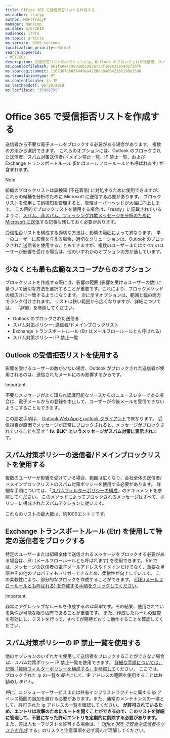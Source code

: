 ```yaml
---
title: Office 365 で受信拒否リストを作成する
ms.author: tracyp
author: MSFTTracyP
manager: dansimp
ms.date: 5/6/2019
audience: ITPro
ms.topic: article
ms.service: O365-seccomp
localization_priority: Normal
search.appverid:
- MET150s
description: 受信拒否リストのオプションには、Outlook のブロックされた送信者、スパム対策送信者/ドメイン禁止リスト、IP 禁止一覧、および Exchange トランスポートルール (Etr) がメールフロールールとも呼ばれます。
ms.openlocfilehash: 861fa0e47980a6bc295672cf1e8e35954c6f1dfb
ms.sourcegitcommit: 1162d676b036449ea4220de8a6642165190e3398
ms.translationtype: MT
ms.contentlocale: ja-JP
ms.lasthandoff: 09/20/2019
ms.locfileid: "37086795"
---
```

# <a name="create-block-sender-lists-in-office-365"></a>Office 365 で受信拒否リストを作成する

送信者から不要な電子メールをブロックする必要がある場合があります。 複数の方法から選択できます。 これらのオプションには、Outlook のブロックされた送信者、スパム対策送信者/ドメイン禁止一覧、IP 禁止一覧、および Exchange トランスポートルール (Etr はメールフロールールとも呼ばれます) が含まれます。

> [!NOTE]
> 組織のブロックリストは誤検知 (不在着信) に対処するために使用できますが、これらの候補を分析のために Microsoft に送信する必要があります。 ブロックリストを使用して誤検知を管理すると、管理オーバーヘッドが大幅に向上します。 この目的でブロックリストを使用する場合は、「ready」に記載されているように、[スパム、非スパム、フィッシング詐欺メッセージを分析のために Microsoft に送信](https://docs.microsoft.com/en-us/office365/SecurityCompliance/submit-spam-non-spam-and-phishing-scam-messages-to-microsoft-for-analysis)する記事も残しておく必要があります。

受信拒否リストを構成する適切な方法は、影響の範囲によって異なります。 単一のユーザーに影響を与える場合、適切なソリューションは、Outlook のブロックされた送信者を使用することもできますが、複数のユーザーまたはすべてのユーザーが影響を受ける場合は、他のいずれかのオプションの方が適しています。

## <a name="options-from-least-to-broadest-scope"></a>少なくとも最も広範なスコープからのオプション

ブロックリストを作成する際には、影響の範囲 (影響を受けるユーザーの数) に基づいて適切な方法を選択することが重要です。これにより、ブロックメソッドの幅広さに一致するようになります。 次に示すオプションは、範囲と幅の両方でランク付けされます。 リストは狭い範囲から広くなりますが、詳細については、 *「詳細*」を参照してください。

- Outlook のブロックされた送信者
- スパム対策ポリシー: 送信者/ドメインブロックリスト
- Exchange トランスポートルール (Etr はメールフロールールとも呼ばれる)
- スパム対策ポリシー: IP 禁止一覧

## <a name="use-outlook-blocked-senders"></a>Outlook の受信拒否リストを使用する

影響を受けるユーザーの数が少ない場合、Outlook がブロックされた送信者が使用されるのは、送信されたメールにのみ影響するからです。

> [!IMPORTANT]
> 不要なメッセージがよく知られ認識可能なソースからのニュースレターである場合は、電子メールからの登録を中止して、ユーザーが今後メールを受信できないようにすることもできます。

この設定手順は、 [Outlook Web App](https://support.office.com/en-us/article/block-or-allow-junk-email-settings-48c9f6f7-2309-4f95-9a4d-de987e880e46)と[outlook クライアント](https://support.office.com/en-us/article/overview-of-the-junk-email-filter-5ae3ea8e-cf41-4fa0-b02a-3b96e21de089)で異なります。 受信拒否が原因でメッセージが正常にブロックされると、メッセージがブロックされていることを示す " **fv: BLK" というメッセージがスパム対策に表示され**ます。

## <a name="use-anti-spam-policy-senderdomain-block-lists"></a>スパム対策ポリシーの送信者/ドメインブロックリストを使用する

複数のユーザーが影響を受けている場合、範囲は広くなり、会社全体の送信者/ドメインブロックリストのスパム対策ポリシーを使用する必要があります。 詳細な手順については、「[スパムフィルターポリシーの構成](https://docs.microsoft.com/en-us/office365/securitycompliance/configure-your-spam-filter-policies)」のドキュメントを参照してください。 このメソッドによってブロックされるメッセージはすべて、ポリシーに構成されたスパムアクションに従います。

これらのリストの最大数は、約1000エントリです。

## <a name="use-exchange-transport-rules-etrs-to-block-specific-senders"></a>Exchange トランスポートルール (Etr) を使用して特定の送信者をブロックする

特定のユーザーまたは組織全体で送信されるメッセージをブロックする必要がある場合は、Etr (メールフロールールとも呼ばれます) を使用できます。 Etr では、メッセージの送信者の電子メールアドレスやドメインだけでなく、重要な単語やその他のプロパティもトリガーできるため、柔軟性が向上しています。 この柔軟性により、部分的なブロックを作成することができます。 [ETR (メールフロールールとも呼ばれる) を作成する手順をクリックしてください](https://docs.microsoft.com/en-us/office365/SecurityCompliance/use-mail-flow-rules-to-set-the-spam-confidence-level-scl-in-messages)。

> [!IMPORTANT]
> 非常にアグレッシブなルールを作成する*のは簡単*です。その結果、使用されている条件が可能な限り固有であることが重要です。 また、作成したルールの監査を有効にし、テストを行って、すべてが期待どおりに動作することを確認してください。

## <a name="use-anti-spam-policy-ip-block-lists"></a>スパム対策ポリシーの IP 禁止一覧を使用する

他のオプションのいずれかを使用して送信者をブロックすることができない場合*は、スパム*対策ポリシー IP 禁止一覧を使用できます。 [詳細な手順については、記事「接続フィルターポリシーを構成する」を参照して](https://docs.microsoft.com/en-us/office365/securitycompliance/configure-the-connection-filter-policy)ください。 ここでは、ブロックされた ip の一覧を*最小*にして、IP アドレスの範囲を使用することはお勧めし*ません*。

*特*に、コンシューマーサービスまたは共有インフラストラクチャに属する ip アドレス範囲の追加を避ける必要があります。また、通常のメンテナンスの一環として、許可された ip アドレスの一覧を確認してください。 **が許可されているため、エントリは攻撃のためにルートを開くことができるので、このリストを詳細に管理して、不要になった許可エントリを定期的に削除する必要があります。** また、差出人セーフリストを許可する場合は、「 *[Office 365 で安全な送信者のリストを作成](create-safe-sender-lists-in-office-365.md)* する」のリスクと注意事項を必ず読んで理解してください。
